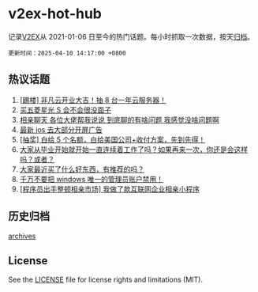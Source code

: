 # v2ex-hot-hub

 记录[V2EX](https://www.v2ex.com/)从 2021-01-06 日至今的热门话题。每小时抓取一次数据，按天[归档](archives)。

`更新时间：2025-04-10 14:17:00 +0800`

## 热议话题

1. [[踢楼] 非凡云开业大吉！抽 8 台一年云服务器！](https://www.v2ex.com/t/1124374)
1. [买五菱星光 S 会不会很没面子](https://www.v2ex.com/t/1124229)
1. [相亲聊天 各位大佬帮我说说 到底聊的有啥问题 我感觉没啥问题啊](https://www.v2ex.com/t/1124356)
1. [最新 ios 去大部分开屏广告](https://www.v2ex.com/t/1124220)
1. [[抽奖] 白给 5 个名额，白给美国公司+收付方案，先到先得！](https://www.v2ex.com/t/1124288)
1. [大家从毕业开始就开始一直连续着工作了吗？如果再来一次，你还是会这样吗？或者？](https://www.v2ex.com/t/1124285)
1. [大家最近买了什么好东西，有推荐的吗？](https://www.v2ex.com/t/1124376)
1. [千万不要把 windows 唯一的管理员账户禁用！](https://www.v2ex.com/t/1124358)
1. [[程序员出手整顿相亲市场] 我做了款互联网企业相亲小程序](https://www.v2ex.com/t/1124219)

## 历史归档

[archives](archives)

## License

See the [LICENSE](LICENSE) file for license rights and limitations (MIT).
